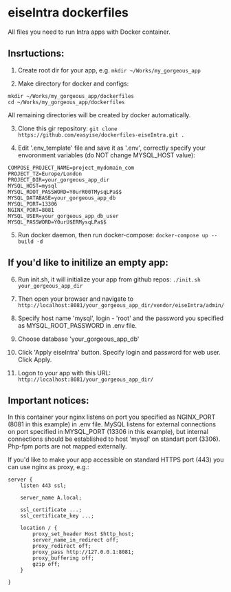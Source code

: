 eiseIntra dockerfiles
===

All files you need to run Intra apps with Docker container.

Insrtuctions:
---

1. Create root dir for your app, e.g. `mkdir ~/Works/my_gorgeous_app`

2. Make directory for docker and configs:

```
mkdir ~/Works/my_gorgeous_app/dockerfiles
cd ~/Works/my_gorgeous_app/dockerfiles
```

All remaining directories will be created by docker automatically.

3. Clone this gir repository: `git clone https://github.com/easyise/dockerfiles-eiseIntra.git .`

4. Edit '.env_template' file and save it as '.env', correctly specify your envoronment variables (do NOT change MYSQL_HOST value):

```
COMPOSE_PROJECT_NAME=project_mydomain_com
PROJECT_TZ=Europe/London
PROJECT_DIR=your_gorgeous_app_dir
MYSQL_HOST=mysql
MYSQL_ROOT_PASSWORD=Y0urR00TMysqLPa$$
MYSQL_DATABASE=your_gorgeous_app_db
MYSQL_PORT=13306
NGINX_PORT=8081
MYSQL_USER=your_gorgeous_app_db_user
MYSQL_PASSWORD=Y0urU$ERMysqLPa$$
```

5. Run docker daemon, then run docker-compose: `docker-compose up --build -d`

If you'd like to initilize an empty app:
---

6. Run init.sh, it will initialize your app from github repos: `./init.sh your_gorgeous_app_dir`

7. Then open your browser and navigate to `http://localhost:8081/your_gorgeous_app_dir/vendor/eiseIntra/admin/`

8. Specify host name 'mysql', login - 'root' and the password you specified as MYSQL_ROOT_PASSWORD in .env file.

9. Choose database 'your_gorgeous_app_db'

10. Click 'Apply eiseIntra' button. Specify login and password for web user. Click Apply.

11. Logon to your app with this URL:  `http://localhost:8081/your_gorgeous_app_dir/`

Important notices:
---

In this container your nginx listens on port you specified as NGINX_PORT (8081 in this example) in .env file.
MySQL listens for external connections on port specified in MYSQL_PORT (13306 in this example), but internal connections should be established to host 'mysql' on standart port (3306).
Php-fpm ports are not mapped externally.

If you'd like to make your app accessible on standard HTTPS port (443) you can use nginx as proxy, e.g.:
```
server {
    listen 443 ssl;

    server_name A.local;

    ssl_certificate ...;
    ssl_certificate_key ...;

    location / {
        proxy_set_header Host $http_host;
        server_name_in_redirect off;
        proxy_redirect off;
        proxy_pass http://127.0.0.1:8081;
        proxy_buffering off;
        gzip off;
    }

}
```
